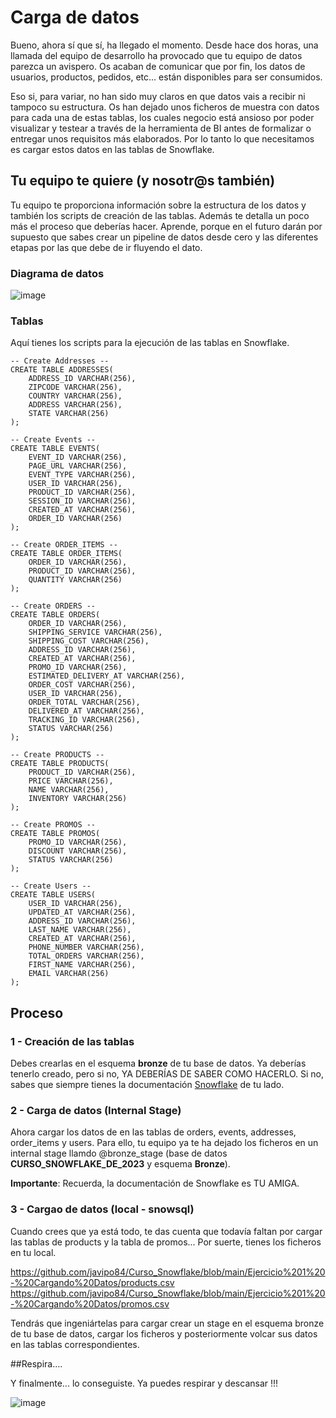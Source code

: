 
# Carga de datos

Bueno, ahora sí que sí, ha llegado el momento. Desde hace dos horas, una llamada del equipo de desarrollo ha provocado que tu equipo de datos parezca un avispero. Os acaban de comunicar que por fin, los datos de usuarios, productos, pedidos, etc... están disponibles para ser consumidos.

Eso si, para variar, no han sido muy claros en que datos vais a recibir ni tampoco su estructura. Os han dejado unos ficheros de muestra con datos para cada una de estas tablas, los cuales negocio está ansioso por poder visualizar y testear a través de la herramienta de BI antes de formalizar o entregar unos requisitos más elaborados. Por lo tanto lo que necesitamos es cargar estos datos en las tablas de Snowflake.

## Tu equipo te quiere (y nosotr@s también)

Tu equipo te proporciona información sobre la estructura de los datos y también los scripts de creación de las tablas. Además te detalla un poco más el proceso que deberías hacer. Aprende, porque en el futuro darán por supuesto que sabes crear un pipeline de datos desde cero y las diferentes etapas por las que debe de ir fluyendo el dato. 

### Diagrama de datos

![image](https://github.com/javipo84/Curso_Snowflake/assets/51535157/4b37b27f-0ed0-46d9-8e09-949aef83b4d8)

### Tablas

Aquí tienes los scripts para la ejecución de las tablas en Snowflake. 

```
-- Create Addresses --
CREATE TABLE ADDRESSES(
	ADDRESS_ID VARCHAR(256),
	ZIPCODE VARCHAR(256),
	COUNTRY VARCHAR(256),
	ADDRESS VARCHAR(256),
	STATE VARCHAR(256)
);

-- Create Events --
CREATE TABLE EVENTS(
	EVENT_ID VARCHAR(256),
	PAGE_URL VARCHAR(256),
	EVENT_TYPE VARCHAR(256),
	USER_ID VARCHAR(256),
	PRODUCT_ID VARCHAR(256),
	SESSION_ID VARCHAR(256),
	CREATED_AT VARCHAR(256),
	ORDER_ID VARCHAR(256)
);

-- Create ORDER_ITEMS --
CREATE TABLE ORDER_ITEMS(
	ORDER_ID VARCHAR(256),
	PRODUCT_ID VARCHAR(256),
	QUANTITY VARCHAR(256)
);

-- Create ORDERS --
CREATE TABLE ORDERS(
	ORDER_ID VARCHAR(256),
	SHIPPING_SERVICE VARCHAR(256),
	SHIPPING_COST VARCHAR(256),
	ADDRESS_ID VARCHAR(256),
	CREATED_AT VARCHAR(256),
	PROMO_ID VARCHAR(256),
	ESTIMATED_DELIVERY_AT VARCHAR(256),
	ORDER_COST VARCHAR(256),
	USER_ID VARCHAR(256),
	ORDER_TOTAL VARCHAR(256),
	DELIVERED_AT VARCHAR(256),
	TRACKING_ID VARCHAR(256),
	STATUS VARCHAR(256)
);

-- Create PRODUCTS --
CREATE TABLE PRODUCTS(
	PRODUCT_ID VARCHAR(256),
	PRICE VARCHAR(256),
	NAME VARCHAR(256),
	INVENTORY VARCHAR(256)
);

-- Create PROMOS --
CREATE TABLE PROMOS(
	PROMO_ID VARCHAR(256),
	DISCOUNT VARCHAR(256),
	STATUS VARCHAR(256)
);

-- Create Users --
CREATE TABLE USERS(
	USER_ID VARCHAR(256),
	UPDATED_AT VARCHAR(256),
	ADDRESS_ID VARCHAR(256),
	LAST_NAME VARCHAR(256),
	CREATED_AT VARCHAR(256),
	PHONE_NUMBER VARCHAR(256),
	TOTAL_ORDERS VARCHAR(256),
	FIRST_NAME VARCHAR(256),
	EMAIL VARCHAR(256)
);
```

## Proceso

### 1 - Creación de las tablas

Debes crearlas en el esquema **bronze** de tu base de datos. Ya deberías tenerlo creado, pero si no, YA DEBERÍAS DE SABER COMO HACERLO. Si no, sabes que siempre tienes la documentación [Snowflake](https://docs.snowflake.com/) de tu lado. 

### 2 - Carga de datos (Internal Stage)

Ahora cargar los datos de en las tablas de orders, events, addresses, order_items y users. Para ello, tu equipo ya te ha dejado los ficheros en un internal stage llamdo @bronze_stage (base de datos **CURSO_SNOWFLAKE_DE_2023** y esquema **Bronze**).

**Importante**: Recuerda, la documentación de Snowflake es TU AMIGA.

### 3 - Cargao de datos (local - snowsql)

Cuando crees que ya está todo, te das cuenta que todavía faltan por cargar las tablas de products y la tabla de promos... Por suerte, tienes los ficheros en tu local.

https://github.com/javipo84/Curso_Snowflake/blob/main/Ejercicio%201%20-%20Cargando%20Datos/products.csv
https://github.com/javipo84/Curso_Snowflake/blob/main/Ejercicio%201%20-%20Cargando%20Datos/promos.csv

Tendrás que ingeniártelas para cargar crear un stage en el esquema bronze de tu base de datos, cargar los ficheros y posteriormente volcar sus datos en las tablas correspondientes.

##Respira....

Y finalmente... lo conseguiste. Ya puedes respirar y descansar !!!

![image](https://github.com/javipo84/Curso_Snowflake/assets/51535157/dce2a075-160f-4fd0-92fc-02511fd7cf17)



